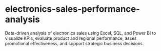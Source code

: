 # electronics-sales-performance-analysis
Data-driven analysis of electronics sales using Excel, SQL, and Power BI to visualize KPIs, evaluate product and regional performance, asses promotional effectiveness, and support strategic business decisions.
